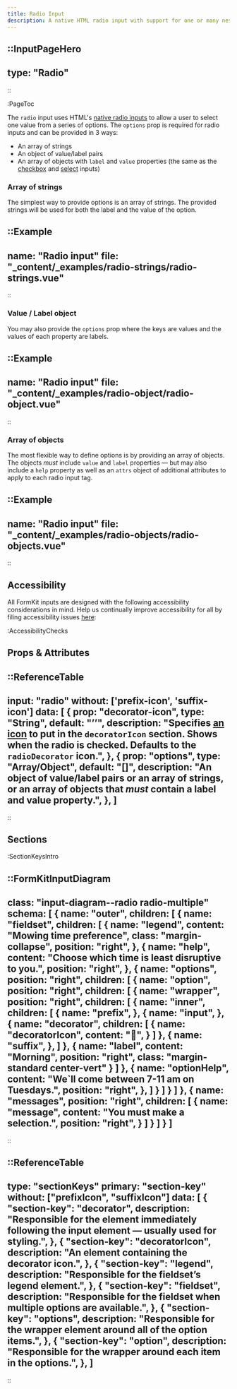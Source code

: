 ```yaml
---
title: Radio Input
description: A native HTML radio input with support for one or many nested options elements.
---
```


::InputPageHero
---
type: "Radio"
---
::

:PageToc

The `radio` input uses HTML's [native radio inputs](https://developer.mozilla.org/en-US/docs/Web/HTML/Element/input/radio) to allow a user to select one value from a series of options. The `options` prop is required for radio inputs and can be provided in 3 ways:

- An array of strings
- An object of value/label pairs
- An array of objects with `label` and `value` properties (the same as the [checkbox](/inputs/checkbox) and [select](/inputs/select) inputs)

### Array of strings

The simplest way to provide options is an array of strings. The provided strings will be used for both the label and the value of the option.

::Example
---
name: "Radio input"
file: "_content/_examples/radio-strings/radio-strings.vue"
---
::


### Value / Label object

You may also provide the `options` prop where the keys are values and the values of each property are labels.

::Example
---
name: "Radio input"
file: "_content/_examples/radio-object/radio-object.vue"
---
::


### Array of objects

The most flexible way to define options is by providing an array of objects. The objects _must_ include `value` and `label` properties — but may also include a `help` property as well as an `attrs` object of additional attributes to apply to each radio input tag.

::Example
---
name: "Radio input"
file: "_content/_examples/radio-objects/radio-objects.vue"
---
::

## Accessibility

All FormKit inputs are designed with the following accessibility considerations in mind. Help us continually improve accessibility for all by filing accessibility issues [here](https://github.com/formkit/formkit/issues/new?assignees=&labels=%F0%9F%90%9B+bug-report%2C%E2%9B%91+Needs+triage&projects=&template=bug-report.yml): 

:AccessibilityChecks

## Props & Attributes

::ReferenceTable
---
input: "radio" 
without: ['prefix-icon', 'suffix-icon'] 
data: [
  {
    prop: "decorator-icon",
    type: "String",
    default: "’’",
    description:
      "Specifies <a href='/essentials/icons'>an icon</a> to put in the <code>decoratorIcon</code> section. Shows when the radio is checked. Defaults to the <code>radioDecorator</code> icon.",
  },
  {
    prop: "options",
    type: "Array/Object",
    default: "[]",
    description:
      "An object of value/label pairs or an array of strings, or an array of objects that <em>must</em> contain a label and value property.",
  },
]
---
::


## Sections

:SectionKeysIntro

::FormKitInputDiagram
---
class: "input-diagram--radio radio-multiple"
schema: [
  {
    name: "outer",
    children: [
      {
        name: "fieldset",
        children: [
          {
            name: "legend",
            content: "Mowing time preference",
            class: "margin-collapse",
            position: "right",
          },
          {
            name: "help",
            content: "Choose which time is least disruptive to you.",
            position: "right",
          },
          {
            name: "options",
            position: "right",
            children: [
              {
                name: "option",
                position: "right",
                children: [
                  {
                    name: "wrapper",
                    position: "right",
                    children: [
                      {
                        name: "inner",
                        children: [
                          {
                            name: "prefix",
                          },
                          {
                            name: "input",
                          },
                          {
                            name: "decorator",
                            children: [
                              {
                                name: "decoratorIcon",
                                content: "🔘",
                              }
                            ]
                          },
                          {
                            name: "suffix",
                          },
                        ]
                      },
                      {
                        name: "label",
                        content: "Morning",
                        position: "right",
                        class: "margin-standard center-vert"
                      }
                    ]
                  },
                  {
                    name: "optionHelp",
                    content: "We`ll come between 7-11 am on Tuesdays.",
                    position: "right",
                  },
                ]
              }
            ]
          }
        ]
      },
      {
          name: "messages",
          position: "right",
          children: [
            {
              name: "message",
              content: "You must make a selection.",
              position: "right",
            }
          ]
        }
    ]
  }
]
---
::

::ReferenceTable
---
type: "sectionKeys"
primary: "section-key" 
without: ["prefixIcon", "suffixIcon"] 
data: [
  {
    "section-key": "decorator",
    description:
      "Responsible for the element immediately following the input element — usually used for styling.",
  },
  {
    "section-key": "decoratorIcon",
    description: "An element containing the decorator icon.",
  },
  {
    "section-key": "legend",
    description: "Responsible for the fieldset’s legend element.",
  },
  {
    "section-key": "fieldset",
    description:
      "Responsible for the fieldset when multiple options are available.",
  },
  {
    "section-key": "options",
    description:
      "Responsible for the wrapper element around all of the option items.",
  },
  {
    "section-key": "option",
    description: "Responsible for the wrapper around each item in the options.",
  },
]
---
::

